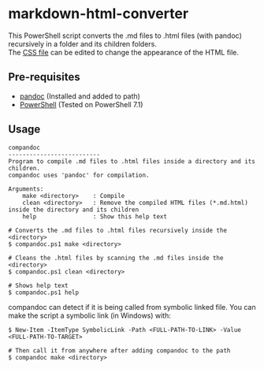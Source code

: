 # markdown-html-converter

This PowerShell script converts the .md files to .html files (with pandoc) recursively in a folder and its children folders.  
The [CSS file](https://github.com/atakanttl/markdown-html-converter/blob/main/COMPANDOC.css) can be edited to change the appearance of the HTML file.

## Pre-requisites

- [pandoc](https://pandoc.org/) (Installed and added to path)
- [PowerShell](https://github.com/PowerShell/PowerShell) (Tested on PowerShell 7.1)

## Usage

```shell
compandoc
--------------------------
Program to compile .md files to .html files inside a directory and its children.
compandoc uses 'pandoc' for compilation.

Arguments:
    make <directory>    : Compile
    clean <directory>   : Remove the compiled HTML files (*.md.html) inside the directory and its children
    help                : Show this help text
```

```shell
# Converts the .md files to .html files recursively inside the <directory>
$ compandoc.ps1 make <directory>

# Cleans the .html files by scanning the .md files inside the <directory>
$ compandoc.ps1 clean <directory>

# Shows help text
$ compandoc.ps1 help
```

compandoc can detect if it is being called from symbolic linked file. You can make the script a symbolic link (in Windows) with:

```shell
$ New-Item -ItemType SymbolicLink -Path <FULL-PATH-TO-LINK> -Value <FULL-PATH-TO-TARGET>

# Then call it from anywhere after adding compandoc to the path
$ compandoc make <directory>
```
